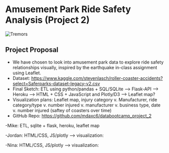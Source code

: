 # Amusement Park Ride Safety Analysis (Project 2)

![Tremors](https://media.giphy.com/media/LT18pjWNvaU3Uwuav6/giphy.gif)

Project Proposal
-----------------------
- We have chosen to look into amusement park data to explore ride safety relationships visually, inspired by the earthquake in-class assignment using Leaflet. 
- Dataset: https://www.kaggle.com/stevenlasch/roller-coaster-accidents?select=Saferparks-dataset-legacy-v2.csv
- Final Sketch: ETL using python/pandas + SQL/SQLite --> Flask-API --> Heroku --> HTML + CSS + JavaScript and Plotly/D3 --> Leaflet map?
- Visualization plans: Leaflet map, injury category v. Manufacturer,  ride category/type v. number injured v. manufacturer v. business type, date v. number injured (saftey of coasters over time) 
- GitHub Repo: https://github.com/mdaxc6/databootcamp_project_2

-Mike: ETL, sqlite + flask, heroku, leaflet map

-Jordan: HTML/CSS, JS/plotly --> visualization: 

-Nina: HTML/CSS, JS/plotly --> visualization: 
